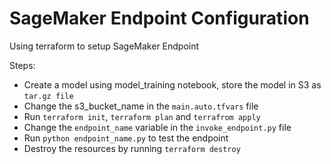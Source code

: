 # SageMaker Endpoint Configuration
Using terraform to setup SageMaker Endpoint

Steps:

- Create a model using model_training notebook, store the model in S3 as  `tar.gz file`
- Change the s3_bucket_name in the `main.auto.tfvars` file
- Run `terraform init`, `terraform plan` and `terrafrom apply`
- Change the `endpoint_name` variable in the `invoke_endpoint.py` file
- Run `python endpoint_name.py` to test the endpoint
- Destroy the resources by running `terraform destroy`
